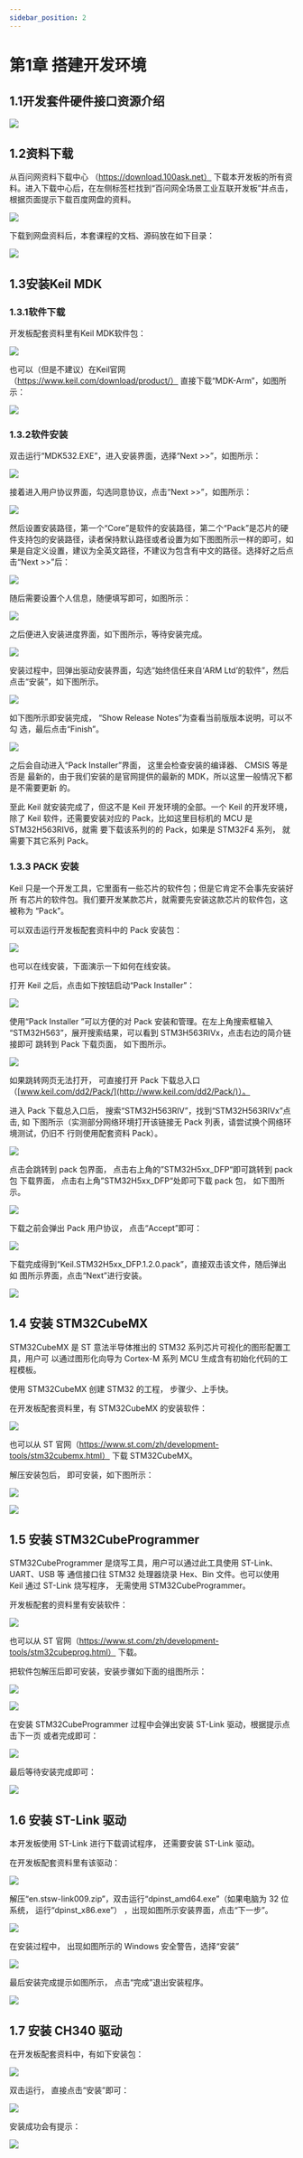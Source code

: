 ```yaml
---
sidebar_position: 2
---
```

# 第1章 搭建开发环境

## 1.1开发套件硬件接口资源介绍

![](http://photos.100ask.net/modbus-docs/project_one/chapter2/image1.png)

## 1.2资料下载

从百问网资料下载中心 （https://download.100ask.net） 下载本开发板的所有资料。进入下载中心后，在左侧标签栏找到“百问网全场景工业互联开发板”并点击，根据页面提示下载百度网盘的资料。

![](http://photos.100ask.net/modbus-docs/project_one/chapter2/image2.png)

下载到网盘资料后，本套课程的文档、源码放在如下目录：

![](http://photos.100ask.net/modbus-docs/project_one/chapter2/image3.png)

## 1.3安装Keil MDK

### 1.3.1**软件下载**

开发板配套资料里有Keil MDK软件包：

![](http://photos.100ask.net/modbus-docs/project_one/chapter2/image4.png)

也可以（但是不建议）在Keil官网 （https://www.keil.com/download/product/） 直接下载“MDK-Arm”，如图所示：

![](http://photos.100ask.net/modbus-docs/project_one/chapter2/image5.png)

### 1.3.2**软件安装**

双击运行“MDK532.EXE”，进入安装界面，选择“Next >>”，如图所示：

![](http://photos.100ask.net/modbus-docs/project_one/chapter2/image6.png)

接着进入用户协议界面，勾选同意协议，点击“Next >>”，如图所示：

![](http://photos.100ask.net/modbus-docs/project_one/chapter2/image7.png)

然后设置安装路径，第一个“Core”是软件的安装路径，第二个“Pack”是芯片的硬件支持包的安装路径，读者保持默认路径或者设置为如下图图所示一样的即可，如果是自定义设置，建议为全英文路径，不建议为包含有中文的路径。选择好之后点击“Next >>”后：

![](http://photos.100ask.net/modbus-docs/project_one/chapter2/image8.png)

随后需要设置个人信息，随便填写即可，如图所示：

![](http://photos.100ask.net/modbus-docs/project_one/chapter2/image9.png)

之后便进入安装进度界面，如下图所示，等待安装完成。

![](http://photos.100ask.net/modbus-docs/project_one/chapter2/image10.png)

安装过程中，回弹出驱动安装界面，勾选“始终信任来自‘ARM Ltd’的软件”，然后点击“安装”，如下图所示。

![](http://photos.100ask.net/modbus-docs/project_one/chapter2/image11.png)

如下图所示即安装完成， “Show Release Notes”为查看当前版版本说明，可以不勾 选，最后点击“Finish”。

![](http://photos.100ask.net/modbus-docs/project_one/chapter2/image12.png)

之后会自动进入“Pack Installer”界面， 这里会检查安装的编译器、 CMSIS 等是否是 最新的，由于我们安装的是官网提供的最新的 MDK，所以这里一般情况下都是不需要更新 的。

至此 Keil 就安装完成了，但这不是 Keil 开发环境的全部。一个 Keil 的开发环境， 除了 Keil 软件，还需要安装对应的 Pack，比如这里目标机的 MCU 是 STM32H563RIV6，就需 要下载该系列的的 Pack，如果是 STM32F4 系列， 就需要下其它系列 Pack。

### 1.3.3 PACK 安装

Keil 只是一个开发工具，它里面有一些芯片的软件包；但是它肯定不会事先安装好所 有芯片的软件包。我们要开发某款芯片，就需要先安装这款芯片的软件包，这被称为 “Pack”。

可以双击运行开发板配套资料中的 Pack 安装包：

![](http://photos.100ask.net/modbus-docs/project_one/chapter2/image13.png)

也可以在线安装，下面演示一下如何在线安装。

打开 Keil 之后，点击如下按钮启动“Pack Installer”：

![](http://photos.100ask.net/modbus-docs/project_one/chapter2/image14.png)

使用“Pack Installer ”可以方便的对 Pack 安装和管理。在左上角搜索框输入 “STM32H563”，展开搜索结果，可以看到 STM3H563RIVx，点击右边的简介链接即可 跳转到 Pack 下载页面， 如下图所示。

![](http://photos.100ask.net/modbus-docs/project_one/chapter2/image15.png)

如果跳转网页无法打开， 可直接打开 Pack  下载总入口（[www.keil.com/dd2/Pack/](http://www.keil.com/dd2/Pack/)）。

进入 Pack  下载总入口后， 搜索“STM32H563RIV”，找到“STM32H563RIVx”点击, 如 下图所示（实测部分网络环境打开该链接无 Pack 列表，请尝试换个网络环境测试，仍旧不 行则使用配套资料 Pack）。

![](http://photos.100ask.net/modbus-docs/project_one/chapter2/image16.png)

点击会跳转到 pack 包界面， 点击右上角的”STM32H5xx_DFP“即可跳转到 pack 包 下载界面， 点击右上角”STM32H5xx_DFP“处即可下载 pack 包， 如下图所示。

![](http://photos.100ask.net/modbus-docs/project_one/chapter2/image17.png)

下载之前会弹出 Pack 用户协议， 点击“Accept”即可：

![](http://photos.100ask.net/modbus-docs/project_one/chapter2/image18.png)

下载完成得到“Keil.STM32H5xx_DFP.1.2.0.pack”，直接双击该文件，随后弹出如 图所示界面，点击“Next”进行安装。

![](http://photos.100ask.net/modbus-docs/project_one/chapter2/image19.png)

## 1.4 安装 STM32CubeMX

STM32CubeMX 是 ST 意法半导体推出的 STM32 系列芯片可视化的图形配置工具，用户可 以通过图形化向导为 Cortex-M 系列 MCU 生成含有初始化代码的工程模板。

使用 STM32CubeMX 创建 STM32 的工程， 步骤少、上手快。

在开发板配套资料里，有 STM32CubeMX 的安装软件：

![](http://photos.100ask.net/modbus-docs/project_one/chapter2/image20.png) 

也可以从 ST 官网（https://www.st.com/zh/development-tools/stm32cubemx.html） 下载 STM32CubeMX。

解压安装包后， 即可安装，如下图所示：

![](http://photos.100ask.net/modbus-docs/project_one/chapter2/image21.png)

![](http://photos.100ask.net/modbus-docs/project_one/chapter2/image22.png)

## 1.5 安装 STM32CubeProgrammer

STM32CubeProgrammer 是烧写工具，用户可以通过此工具使用 ST-Link、UART、USB 等 通信接口往 STM32 处理器烧录 Hex、Bin 文件。也可以使用 Keil 通过 ST-Link 烧写程序， 无需使用 STM32CubeProgrammer。

开发板配套的资料里有安装软件：

![](http://photos.100ask.net/modbus-docs/project_one/chapter2/image23.png) 

也可以从 ST 官网（https://www.st.com/zh/development-tools/stm32cubeprog.html） 下载。

把软件包解压后即可安装，安装步骤如下面的组图所示：

![](http://photos.100ask.net/modbus-docs/project_one/chapter2/image24.png)

![](http://photos.100ask.net/modbus-docs/project_one/chapter2/image25.png)

在安装 STM32CubeProgrammer 过程中会弹出安装 ST-Link 驱动，根据提示点击下一页 或者完成即可：

![](http://photos.100ask.net/modbus-docs/project_one/chapter2/image26.png)	 

最后等待安装完成即可：

![](http://photos.100ask.net/modbus-docs/project_one/chapter2/image27.png)

## 1.6 安装 ST-Link 驱动

本开发板使用 ST-Link 进行下载调试程序， 还需要安装 ST-Link 驱动。

在开发板配套资料里有该驱动：

![](http://photos.100ask.net/modbus-docs/project_one/chapter2/image28.png) 

解压“en.stsw-link009.zip”，双击运行“dpinst_amd64.exe”（如果电脑为 32 位 系统， 运行“dpinst_x86.exe”） ，出现如图所示安装界面，点击“下一步”。

![](http://photos.100ask.net/modbus-docs/project_one/chapter2/image29.png)

在安装过程中， 出现如图所示的 Windows 安全警告，选择“安装”

![](http://photos.100ask.net/modbus-docs/project_one/chapter2/image30.png)

最后安装完成提示如图所示， 点击“完成”退出安装程序。

![](http://photos.100ask.net/modbus-docs/project_one/chapter2/image31.png)

## 1.7 安装 CH340 驱动

在开发板配套资料中，有如下安装包：

![](http://photos.100ask.net/modbus-docs/project_one/chapter2/image32.png)

 

双击运行， 直接点击“安装”即可：

![](http://photos.100ask.net/modbus-docs/project_one/chapter2/image33.png)

安装成功会有提示：

![](http://photos.100ask.net/modbus-docs/project_one/chapter2/image34.png)